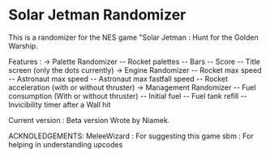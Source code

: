 # Solar Jetman Randomizer

This is a randomizer for the NES game "Solar Jetman : Hunt for the Golden Warship.

Features :
    -> Palette Randomizer
        -- Rocket palettes
        -- Bars
        -- Score
        -- Title screen (only the dots currently)
    -> Engine Randomizer
        -- Rocket max speed
        -- Astronaut max speed
        -- Astronaut max fastfall speed
        -- Rocket acceleration (with or without thruster)
    -> Management Randomizer
        -- Fuel consumption (With or without thruster)
        -- Initial fuel
        -- Fuel tank refill
        -- Invicibility timer after a Wall hit

Current version : Beta version
Wrote by Niamek.



ACKNOLEDGEMENTS:
MeleeWizard : For suggesting this game
sbm : For helping in understanding upcodes